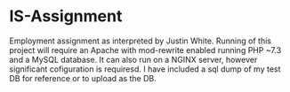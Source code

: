 # IS-Assignment
Employment assignment as interpreted by Justin White.
Running of this project will require an Apache with mod-rewrite enabled running PHP ~7.3 and a MySQL database. It can also run on a NGINX server, however significant cofiguration is requiresd.
I have included a sql dump of my test DB for reference or to upload as the DB.

